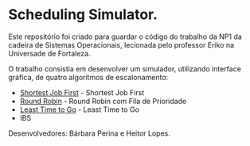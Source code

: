 # Scheduling Simulator.

Este repositório foi criado para guardar o código do trabalho da NP1 da cadeira de Sistemas Operacionais, lecionada pelo professor Eriko na Universade de Fortaleza.

O trabalho consistia em desenvolver um simulador, utilizando interface gráfica, de quatro algoritmos de escalonamento: 
* [Shortest Job First](https://github.com/babiperina/scheduling-simulator/blob/master/src/controller/algoritmos/Sjf.java) - Shortest Job First
* [Round Robin](https://github.com/babiperina/scheduling-simulator/blob/master/src/controller/algoritmos/Rr.java) - Round Robin com Fila de Prioridade
* [Least Time to Go](https://github.com/babiperina/scheduling-simulator/blob/master/src/controller/algoritmos/Ltg.java) - Least Time to Go
*  IBS

Desenvolvedores: Bárbara Perina e Heitor Lopes.



